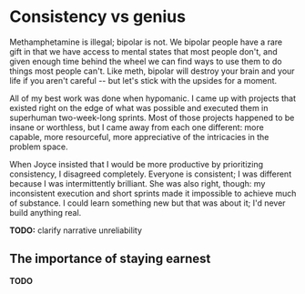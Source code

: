 # Consistency vs genius
Methamphetamine is illegal; bipolar is not. We bipolar people have a rare gift in that we have access to mental states that most people don't, and given enough time behind the wheel we can find ways to use them to do things most people can't. Like meth, bipolar will destroy your brain and your life if you aren't careful -- but let's stick with the upsides for a moment.

All of my best work was done when hypomanic. I came up with projects that existed right on the edge of what was possible and executed them in superhuman two-week-long sprints. Most of those projects happened to be insane or worthless, but I came away from each one different: more capable, more resourceful, more appreciative of the intricacies in the problem space.

When Joyce insisted that I would be more productive by prioritizing consistency, I disagreed completely. Everyone is consistent; I was different because I was intermittently brilliant. She was also right, though: my inconsistent execution and short sprints made it impossible to achieve much of substance. I could learn something new but that was about it; I'd never build anything real.

**TODO:** clarify narrative unreliability


## The importance of staying earnest
**TODO**
